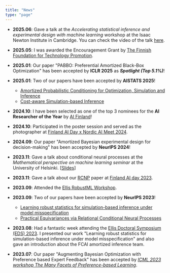 ```yaml
---
title: "News"
type: "page"
---
```


- **2025.06**: Gave a talk at the *Accelerating statistical inference and experimental design with machine learning* workshop at the Isaac Newton Institute in Cambridge. You can check the video of the talk [here](https://www.youtube.com/live/h963soW1HUk?si=B68ZljB2coS6rIV6).
- **2025.05**: I was awarded the Encouragement Grant by [The Finnish Foundation for Technology Promotion](https://tekniikanedistamissaatio.fi/en/).
- **2025.01**: Our paper "PABBO: Preferential Amortized Black-Box Optimization" has been accepted by **ICLR 2025** as ***Spotlight (Top 5.1%)***!
- **2025.01**: Two of our papers have been accepted by **AISTATS 2025**!
	- [Amortized Probabilistic Conditioning for Optimization, Simulation and Inference](https://arxiv.org/abs/2410.15320)
	- [Cost-aware Simulation-based Inference](https://arxiv.org/abs/2410.07930)
- **2024.10**: I have been selected as one of the top 3 nominees for the **AI Researcher of the Year** by [AI Finland](https://aifinland.fi/ai-gaala-2024-finalistit-julki-tassa-ovat-suomen-tekoalykentan-karkinimet-ja-kayttotapaukset/)!
- **2024.10**: Participated in the poster session and served as the photographer at [Finland AI Day x Nordic AI Meet 2024](https://fcai.fi/calendar/2024/10/ai-day).
- **2024.09**: Our paper "Amortized Bayesian experimental design for decision-making" has been accepted by **NeurIPS 2024**!
- **2023.11**: Gave a talk about conditional neural processes at the *Mathematical perspective on machine learning seminar* at the University of Helsinki. [[Slides](/slides/rcnp_math_ml_seminar.pdf)]
- **2023.11**: Gave a talk about our [RCNP](https://arxiv.org/abs/2306.10915) paper at [Finland AI day 2023](https://fcai.fi/ai-day-2023).
- **2023.09**: Attended the [Ellis RobustML Workshop](https://sites.google.com/view/ellis-robust-ml-workshop/home).
- **2023.09**: Two of our papers have been accepted by **NeurIPS 2023**!
	- [Learning robust statistics for simulation-based inference under model misspecification](https://arxiv.org/abs/2305.15871) 
	- [Practical Equivariances via Relational Conditional Neural Processes](https://arxiv.org/abs/2306.10915)
- **2023.08**: Had a fantastic week attending the [Ellis Doctoral Symposium (EDS) 2023](https://fcai.fi/eds2023/home). I presented our work "Learning robust statistics for simulation-based inference under model misspecification" and also gave an introduction about the FCAI amortized inference team.

- **2023.07**: Our paper "Augmenting Bayesian Optimization with Preference based Expert Feedback" has been accepted by *[ICML 2023 workshop The Many Facets of Preference-based Learning](https://sites.google.com/view/mfpl-icml-2023/home)*.



